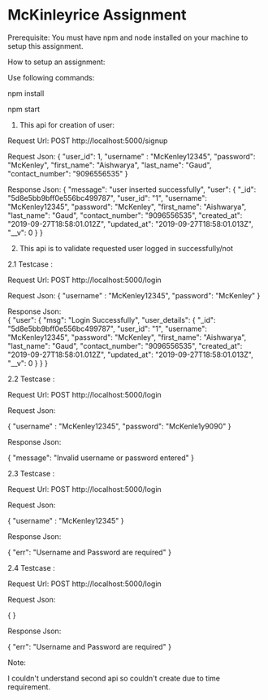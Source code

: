 # McKinleyrice Assignment
Prerequisite:
You must have npm and node installed on your machine to setup this assignment.

How to setup an assignment:

Use following commands:

npm install

npm start
 
1) This api for creation of user:

Request Url: POST http://localhost:5000/signup

Request Json:
{
    "user_id": 1,
    "username" : "McKenley12345",
    "password": "McKenley",
    "first_name": "Aishwarya",
    "last_name": "Gaud",
    "contact_number": "9096556535"
    }


Response Json:
{
    "message": "user inserted successfully",
    "user": {
        "_id": "5d8e5bb9bff0e556bc499787",
        "user_id": "1",
        "username": "McKenley12345",
        "password": "McKenley",
        "first_name": "Aishwarya",
        "last_name": "Gaud",
        "contact_number": "9096556535",
        "created_at": "2019-09-27T18:58:01.012Z",
        "updated_at": "2019-09-27T18:58:01.013Z",
        "__v": 0
    }
}    
    
    
2) This api is to validate requested user logged in successfully/not

2.1 Testcase :

Request Url: POST http://localhost:5000/login


Request Json:
{
"username" : "McKenley12345",
    "password": "McKenley"
    }
    
    
Response Json:    
{
    "user": {
        "msg": "Login Successfully",
        "user_details": {
            "_id": "5d8e5bb9bff0e556bc499787",
            "user_id": "1",
            "username": "McKenley12345",
            "password": "McKenley",
            "first_name": "Aishwarya",
            "last_name": "Gaud",
            "contact_number": "9096556535",
            "created_at": "2019-09-27T18:58:01.012Z",
            "updated_at": "2019-09-27T18:58:01.013Z",
            "__v": 0
        }
    }
}

    
2.2 Testcase :

Request Url: POST http://localhost:5000/login


Request Json:

{
"username" : "McKenley12345",
    "password": "McKenle1y9090"
    }
    
    
Response Json:    

{
    "message": "Invalid username or password entered"
}

2.3 Testcase :


Request Url: POST http://localhost:5000/login


Request Json:

{
"username" : "McKenley12345"
    }
    
Response Json:    

{
    "err": "Username and Password are required"
}

2.4 Testcase :


Request Url: POST http://localhost:5000/login


Request Json:

{
    }
    
Response Json:    

{
    "err": "Username and Password are required"
}

Note: 

I couldn't understand second api so couldn't create due to time requirement.
